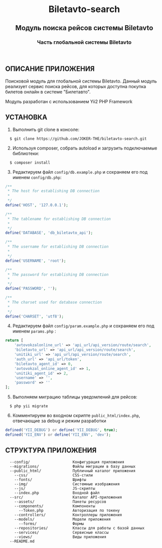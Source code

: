 <p align="center">
    <h1 align="center">Biletavto-search</h1>
    <h2 align="center">Модуль поиска рейсов системы Biletavto</h2>
    <h3 align="center">Часть глобальной системы Biletavto</h3>
    <br>
</p>

ОПИСАНИЕ ПРИЛОЖЕНИЯ
-------------------

Поисковой модуль для глобальной системы Biletavto.
Данный модуль реализует сервис поиска рейсов, для которых доступна покупка билетов онлайн в системе "Билетавто".

Модуль разработан с использованием Yii2 PHP Framework

УСТАНОВКА
-------------------

1. Выполнить git clone в консоле:
  ~~~
    $ git clone https://github.com/JOKER-THE/biletavto-search.git
  ~~~

2. Используя composer, собрать autoload и загрузить подключаемые библиотеки:
  ~~~
    $ composer install
  ~~~

3. Редактируем файл `config/db.example.php` и сохраняем его под именем `config/db.php`:

```php
/**
 * The host for establishing DB connection
 *
 */
define('HOST', '127.0.0.1');

/**
 * The tablename for establishing DB connection
 *
 */
define('DATABASE', 'db_biletavto_api');

/**
 * The username for establishing DB connection
 *
 */
define('USERNAME', 'root');

/**
 * The password for establishing DB connection
 *
 */
define('PASSWORD', '');

/**
 * The charset used for database connection
 *
 */
define('CHARSET', 'utf8');
```

4. Редактируем файл `config/param.example.php` и сохраняем его под именем `params.php` :

```php
return [
    'avtovokzalonline_url' => 'api_url/api_version/route/search',
    'biletavto_url' => 'api_url/api_version/route/search',
    'unitiki_url' => 'api_url/api_version/route/search',
    'auth_url' => 'api_url/token',
    'biletavto_agent_id' => 0,
    'avtovokzal_online_agent_id' => 1,
    'unitiki_agent_id' => 2,
    'username' => '',
    'password' => ''
];

```

5. Выполняем миграцию таблицы уведомлений для рейсов:
  ~~~
    $ php yii migrate
  ~~~

6. Комментируем во входном скрипте `public_html/index.php`, отвечающие за debug и режим разработки
```php
defined('YII_DEBUG') or define('YII_DEBUG', true);
defined('YII_ENV') or define('YII_ENV', 'dev');
```

СТРУКТУРА ПРИЛОЖЕНИЯ
-------------------

      --config/                   Конфигурация приложения
      --migrations/               Файлы миграции в базу данных
      --public_html/              Публичный каталог приложения
        --css/                    CSS-стили
        --fonts/                  Шрифты
        --img/                    Системные изображения
        --js/                     JS-скрипты
        --index.php               Входной файл
      --src/                      Каталог API-приложения
        --assets/                 Пакеты ресурсов
        --components/             Компоненты
          --Token.php             Авторизация по токену
        --controllers/            Контроллеры приложения
        --models/                 Модели приложения
          --forms/                Формы
        --repositories/           Классы для работы с базой данных
        --services/               Сервисные классы
        --views/                  Виды приложения
      --README.md
